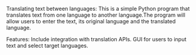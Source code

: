 Translating text between languages:
This is a simple Python program that translates text from one language to another language.The program will allow users to enter the text, its original language and the translated language.

Features:
Include integration with translation APIs.
GUI for users to input text and select target languages.
